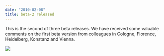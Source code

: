 ```yaml
---
date: "2010-02-08"
title: beta-2 released
---
```


This is the second of three beta releases. We have received some valuable comments on the first beta version from colleagues in Cologne, Florence, Heidelberg, Konstanz and Vienna.

![](/images/parliament-netherlands.jpg)

